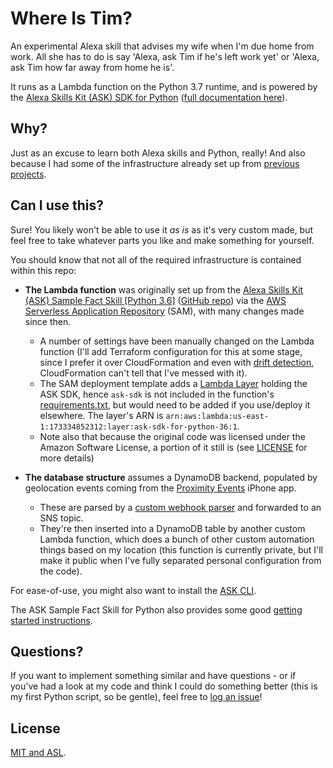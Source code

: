 # Where Is Tim?

An experimental Alexa skill that advises my wife when I'm due home from work. All she has to do is say 'Alexa, ask Tim if he's left work yet' or 'Alexa, ask Tim how far away from home he is'.

It runs as a Lambda function on the Python 3.7 runtime, and is powered by the [Alexa Skills Kit (ASK) SDK for Python](https://github.com/alexa/alexa-skills-kit-sdk-for-python) ([full documentation here](https://alexa-skills-kit-python-sdk.readthedocs.io/)).

## Why?

Just as an excuse to learn both Alexa skills and Python, really! And also because I had some of the infrastructure already set up from [previous projects](https://github.com/tdmalone/proximity-events-webhook-parser).

## Can I use this?

Sure! You likely won't be able to use it _as is_ as it's very custom made, but feel free to take whatever parts you like and make something for yourself.

You should know that not all of the required infrastructure is contained within this repo:

- **The Lambda function** was originally set up from the [Alexa Skills Kit (ASK) Sample Fact Skill [Python 3.6]](https://serverlessrepo.aws.amazon.com/applications/arn:aws:serverlessrepo:us-east-1:173334852312:applications~alexa-skills-kit-python36-factskill) ([GitHub repo](https://github.com/alexa/skill-sample-python-fact)) via the [AWS Serverless Application Repository](https://aws.amazon.com/serverless/serverlessrepo/) (SAM), with many changes made since then.
  - A number of settings have been manually changed on the Lambda function (I'll add Terraform configuration for this at some stage, since I prefer it over CloudFormation and even with [drift detection](https://aws.amazon.com/blogs/aws/new-cloudformation-drift-detection/), CloudFormation can't tell that I've messed with it).
  - The SAM deployment template adds a [Lambda Layer](https://docs.aws.amazon.com/lambda/latest/dg/configuration-layers.html) holding the ASK SDK, hence `ask-sdk` is not included in the function's [requirements.txt](lambda/us-east-1_alexa-where-is-tim-0a33c80c982c/requirements.txt), but would need to be added if you use/deploy it elsewhere. The layer's ARN is `arn:aws:lambda:us-east-1:173334852312:layer:ask-sdk-for-python-36:1`.
  - Note also that because the original code was licensed under the Amazon Software License, a portion of it still is (see [LICENSE](LICENSE) for more details)

- **The database structure** assumes a DynamoDB backend, populated by geolocation events coming from the [Proximity Events](http://proximityevents.com/) iPhone app.
  - These are parsed by a [custom webhook parser](https://github.com/tdmalone/proximity-events-webhook-parser) and forwarded to an SNS topic.
  - They're then inserted into a DynamoDB table by another custom Lambda function, which does a bunch of other custom automation things based on my location (this function is currently private, but I'll make it public when I've fully separated personal configuration from the code).

For ease-of-use, you might also want to install the [ASK CLI](https://developer.amazon.com/docs/smapi/quick-start-alexa-skills-kit-command-line-interface.html).

The ASK Sample Fact Skill for Python also provides some good [getting started instructions](https://github.com/alexa/skill-sample-python-fact/blob/master/instructions/1-voice-user-interface.md).

## Questions?

If you want to implement something similar and have questions - or if you've had a look at my code and think I could do something better (this is my first Python script, so be gentle), feel free to [log an issue](https://github.com/tdmalone/where-is-tim/issues/new)!

## License

[MIT and ASL](LICENSE).
